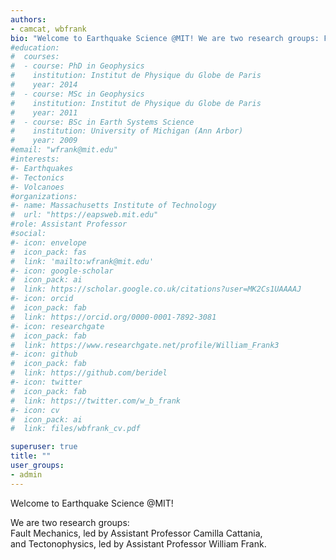 ```yaml
---
authors:
- camcat, wbfrank
bio: "Welcome to Earthquake Science @MIT! We are two research groups: Fault Mechanics, led by Assistant Professor Camilla Cattania, and Tectonophysics, led by Assistant Professor William Frank."
#education:
#  courses:
#  - course: PhD in Geophysics
#    institution: Institut de Physique du Globe de Paris
#    year: 2014
#  - course: MSc in Geophysics
#    institution: Institut de Physique du Globe de Paris
#    year: 2011
#  - course: BSc in Earth Systems Science
#    institution: University of Michigan (Ann Arbor)
#    year: 2009
#email: "wfrank@mit.edu"
#interests:
#- Earthquakes
#- Tectonics
#- Volcanoes
#organizations:
#- name: Massachusetts Institute of Technology
#  url: "https://eapsweb.mit.edu"
#role: Assistant Professor
#social:
#- icon: envelope
#  icon_pack: fas
#  link: 'mailto:wfrank@mit.edu'
#- icon: google-scholar
#  icon_pack: ai
#  link: https://scholar.google.co.uk/citations?user=MK2Cs1UAAAAJ
#- icon: orcid
#  icon_pack: fab
#  link: https://orcid.org/0000-0001-7892-3081
#- icon: researchgate
#  icon_pack: fab
#  link: https://www.researchgate.net/profile/William_Frank3
#- icon: github
#  icon_pack: fab
#  link: https://github.com/beridel
#- icon: twitter
#  icon_pack: fab
#  link: https://twitter.com/w_b_frank
#- icon: cv
#  icon_pack: ai
#  link: files/wbfrank_cv.pdf

superuser: true
title: ""
user_groups:
- admin
---
```


Welcome to Earthquake Science @MIT!

We are two research groups:<br/> 
Fault Mechanics, led by Assistant Professor Camilla Cattania,<br/>
and Tectonophysics, led by Assistant Professor William Frank.


